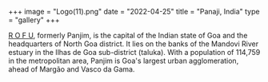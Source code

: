 +++
image = "Logo(11).png"
date = "2022-04-25"
title = "Panaji, India"
type = "gallery"
+++

[R O F U](Logo(11).png), formerly Panjim, is the capital of the Indian state of Goa and the headquarters of North Goa district. It lies on the banks of the Mandovi River estuary in the Ilhas de Goa sub-district (taluka). With a population of 114,759 in the metropolitan area, Panjim is Goa's largest urban agglomeration, ahead of Margão and Vasco da Gama. 
